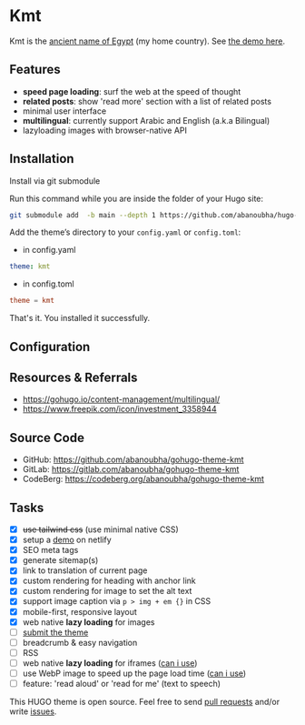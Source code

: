 # Kmt

Kmt is the [ancient name of Egypt](https://en.wikipedia.org/wiki/Egypt#Names) (my home country). See [the demo here](https://abanoubhanna.com/).

## Features

- __speed page loading__: surf the web at the speed of thought
- __related posts__: show 'read more' section with a list of related posts
- minimal user interface
- __multilingual__: currently support Arabic and English (a.k.a Bilingual)
- lazyloading images with browser-native API

## Installation

Install via git submodule

Run this command while you are inside the folder of your Hugo site:

```sh
git submodule add  -b main --depth 1 https://github.com/abanoubha/hugo-theme-kmt.git themes/kmt
```

Add the theme’s directory to your `config.yaml` or `config.toml`:

- in config.yaml

```yaml
theme: kmt
```

- in config.toml

```toml
theme = kmt
```

That's it. You installed it successfully.

## Configuration

## Resources & Referrals

- <https://gohugo.io/content-management/multilingual/>
- <https://www.freepik.com/icon/investment_3358944>

## Source Code

- GitHub: <https://github.com/abanoubha/gohugo-theme-kmt>
- GitLab: <https://gitlab.com/abanoubha/gohugo-theme-kmt>
- CodeBerg: <https://codeberg.org/abanoubha/gohugo-theme-kmt>

## Tasks

- [x] ~~use tailwind css~~ (use minimal native CSS)
- [x] setup a [demo](https://gohugo-theme-kmt.netlify.app/) on netlify
- [x] SEO meta tags
- [x] generate sitemap(s)
- [x] link to translation of current page
- [x] custom rendering for heading with anchor link
- [x] custom rendering for image to set the alt text
- [x] support image caption via `p > img + em {}` in CSS
- [x] mobile-first, responsive layout
- [x] web native __lazy loading__ for images
- [ ] [submit the theme](https://gohugo.io/contribute/themes/)
- [ ] breadcrumb & easy navigation
- [ ] RSS
- [ ] web native __lazy loading__ for iframes ([can i use](https://caniuse.com/#feat=loading-lazy-attr))
- [ ] use WebP image to speed up the page load time ([can i use](https://caniuse.com/#feat=webp))
- [ ] feature: 'read aloud' or 'read for me' (text to speech)

This HUGO theme is open source. Feel free to send [pull requests](https://github.com/abanoubha/gohugo-theme-kmt/pulls) and/or write [issues](https://github.com/abanoubha/gohugo-theme-kmt/issues).
